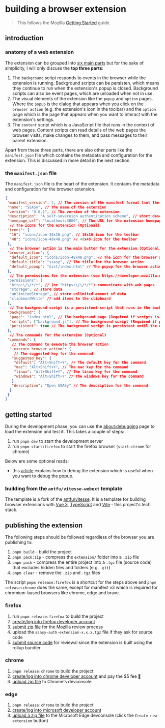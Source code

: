 # building a browser extension

> This follows the Mozilla [Getting Started](https://developer.mozilla.org/en-US/docs/Mozilla/Add-ons/WebExtensions/Your_first_WebExtension) guide.

## introduction

### anatomy of a web extension

The extension can be grouped into [six main parts](https://developer.mozilla.org/en-US/docs/Mozilla/Add-ons/WebExtensions/Anatomy_of_a_WebExtension) but for the sake of simplicity, I will only discuss the **top three parts**:

1. The `background` script responds to events in the browser while the extension is running. Background scripts can be persisten, which means they continue to run when the extension's popup is closed. Background scripts can also be event pages, which are unloaded when not in use.
2. The visual elements of the extension like the `popup` and `option` pages. Where the `popup` is the dialog that appears when you click on the `browser action` (e.g. the extension's icon in the toolbar) and the `option` page which is the page that appears when you want to interact with the extension's settings.
3. The `content` script which is a JavaScript file that runs in the context of web pages. Content scripts can read details of the web pages the browser visits, make changes to them, and pass messages to their parent extension.

Apart from these three parts, there are also other parts like the `manifest.json` file which contains the metadata and configuration for the extension. This is discussed in more detail in the next section.

### the `manifest.json` file

The `manifest.json` file is the heart of the extension. It contains the metadata and configuration for the browser extension.

```json
{
 "manifest_version": 2, // The version of the manifest format (not the extension).
 "name": "SSASy", // The name of the extension
 "version": "0.0.1", // The version of the extension
 "description": "A self-sovereign authentication scheme", // short description (Optional)
 "homepage_url": "localhost:3000", // The URL for the extension homepage (Optional)
  // The icons for the extension (Optional)
 "icons": {
  "16": "icons/icon-16x16.png", // 16x16 icon for the toolbar
  "48": "icons/icon-48x48.png" // 48x48 icon for the toolbar
 },
  // The browser action is the main button for the extension (Optional)
 "browser_action": {
  "default_icon": "icons/icon-48x48.png", // The icon for the browser action
  "default_title": "ssasy", // The title for the browser action
  "default_popup": "dist/index.html" // The popup for the browser action
 },
  // The permissions for the extension (see https://developer.mozilla.org/en-US/docs/Mozilla/Add-ons/WebExtensions/manifest.json/permissions)
 "permissions": [
  "http:\/\/*/*", // (or "https:\/\/*/*") communicate with web pages
  "storage", // store data
  "unlimitedStorage", // store unlimited amount of data
  "clipboardWrite" // add items to the clipboard
 ],
  // The background script is a persistent script that runs in the background (Optional)
 "background": {
  "page": "index.html", // The background page (Required if scripts is not specified)
  "scripts": ["background.js"], // The background script (Required if page is not specified)
  "persistent": true // The background script is persistent until the extension is disabled or uninstalled or the browser is closed
 },
  // The commands for the extension (Optional)
 "commands": {
   // The command to execute the browser action
  "_execute_browser_action": {
    // The suggested key for the command
   "suggested_key": {
    "default": "Alt+Shift+Y", // The default key for the command
    "mac": "Alt+Shift+Y", // The mac key for the command
    "linux": "Alt+Shift+Y", // The linux key for the command
    "windows": "Alt+Shift+Y" // The windows key for the command
   },
   "description": "Open SSASy" // The description for the command
  }
 }
}
```

## getting started

During the development phase, you can use the [about:debugging](about:debugging#/runtime/this-firefox) page to load the extension and test it. This takes a couple of steps:

1. run `pnpm dev` to start the development server
2. run `pnpm start:firefox` to start the firefox browser (`start:chrome` for chrome)

Below are some optional reads:

- this [article](https://extensionworkshop.com/documentation/develop/debugging/#debugging-popups) explains how to debug the extension which is useful when you want to debug the popup.

### building from the `antfu/vitesse-webext` template

The template is a fork of the [antfu/vitesse](https://github.com/antfu/vitesse-webext). It is a template for building browser extensions with [Vue 3](https://v3.vuejs.org/), [TypeScript](https://www.typescriptlang.org/) and [Vite](https://vitejs.dev/) - this project's tech stack.

## publishing the extension

The following steps should be followed regardless of the browser you are publishing to:

1. `pnpm build` - build the project
2. `pnpm pack:zip` - compress the `extension/` folder into a `.zip` file
3. `pnpm pack` - compress the entire project into a `.tgz` file (source code) that excludes hidden files and folders (e.g. `.git`)
4. `pnpm clear` - remove the `.zip` and `.tgz` files

The script `pnpm release:firefox` is a shortcut for the steps above and `pnpm release:chrome` does the same, except for manifest v3 which is required for chromium-based browsers like chrome, edge and brave.

### firefox

1. run `pnpm release:firefox` to build the project
2. [create/log into firefox developer account](https://addons.mozilla.org/en-US/firefox/)
3. [submit zip file](https://addons.mozilla.org/en-US/developers/) for the Mozilla review process
4. upload the `ssasy-auth-extension-x.x.x.tgz` file if they ask for source code
5. [submit source code](https://extensionworkshop.com/documentation/publish/source-code-submission/) for reviewal since the extension is built using the rollup bundler

### chrome

1. `pnpm release:chrome` to build the project
2. [create/log into chrome developer account](https://developer.chrome.com/docs/webstore/register/) and pay the $5 fee 😤
3. [upload zip file](https://chrome.google.com/webstore/devconsole) to Chrome's devconsole

### edge

1. `pnpm release:chrome` to build the project
2. [create/log into microsoft developer account](https://partner.microsoft.com/dashboard/microsoftedge/public/login)
3. [upload a zip file](https://partner.microsoft.com/en-us/dashboard/microsoftedge/overview) to the Microsoft Edge devconsole (click the `Create new extension` button)
